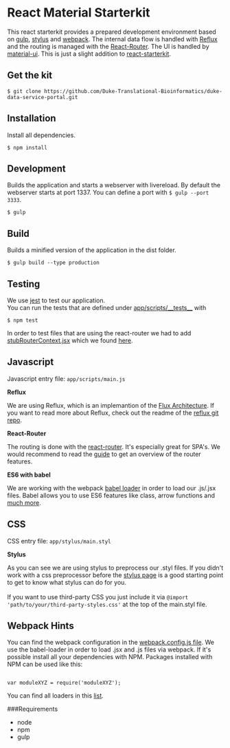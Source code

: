 # React Material Starterkit

This react starterkit provides a prepared development environment based on [gulp](https://github.com/gulpjs/gulp), [stylus](https://github.com/LearnBoost/stylus) and [webpack](https://github.com/webpack/webpack). The internal data flow is handled with  [Reflux](https://github.com/spoike/refluxjs) and the routing is managed with the [React-Router](https://github.com/rackt/react-router). The UI is handled by [material-ui](http://material-ui.com/). This is just a slight addition to [react-starterkit](https://github.com/wbkd/react-starterkit). 

## Get the kit

```
$ git clone https://github.com/Duke-Translational-Bioinformatics/duke-data-service-portal.git 
```

## Installation

Install all dependencies. 

```
$ npm install
```


## Development

Builds the application and starts a webserver with livereload. By default the webserver starts at port 1337.
You can define a port with `$ gulp --port 3333`.

```
$ gulp
```

## Build

Builds a minified version of the application in the dist folder.

```
$ gulp build --type production
```

## Testing

We use [jest](http://facebook.github.io/jest/) to test our application.<br />
You can run the tests that are defined under [app/scripts/\_\_tests__](./app/scripts/__tests__) with

```
$ npm test

```

In order to test files that are using the react-router we had to add [stubRouterContext.jsx](./test-utils/stubRouterContext.jsx) which we found [here](https://github.com/rackt/react-router/blob/master/docs/guides/testing.md). 

## Javascript

Javascript entry file: `app/scripts/main.js` <br />

**Reflux**

We are using Reflux, which is an implemantion of the [Flux Architecture](http://facebook.github.io/flux/docs/overview.html). If you want to read more about Reflux, check out the readme of the [reflux git repo](https://github.com/spoike/refluxjs). 

**React-Router**

The routing is done with the [react-router](https://github.com/rackt/react-router). It's especially great for SPA's. We would recommend to read the [guide](https://github.com/rackt/react-router/blob/master/docs/guides/overview.md) to get an overview of the router features.

**ES6 with babel**

We are working with the webpack [babel loader](https://github.com/babel/babel-loader) in order to load our .js/.jsx files. Babel allows you to use ES6 features like class, arrow functions and [much more](https://babeljs.io/docs/compare/).



## CSS

CSS entry file: `app/stylus/main.styl`<br />

**Stylus**

As you can see we are using stylus to preprocess our .styl files. If you didn't work with a css preprocessor before the [stylus page](http://learnboost.github.io/stylus/) is a good starting point to get to know what stylus can do for you.<br /><br />
If you want to use third-party CSS you just include it via `@import 'path/to/your/third-party-styles.css'` at the top of the main.styl file.


## Webpack Hints

You can find the webpack configuration in the [webpack.config.js file](./webpack.config.js).
We use the babel-loader in order to load .jsx and .js files via webpack. If it's possible install all your dependencies with NPM. Packages installed with NPM can be used like this:

```language-javascript

var moduleXYZ = require('moduleXYZ');

```
You can find all loaders in this [list](http://webpack.github.io/docs/list-of-loaders.html).


###Requirements
* node
* npm
* gulp
